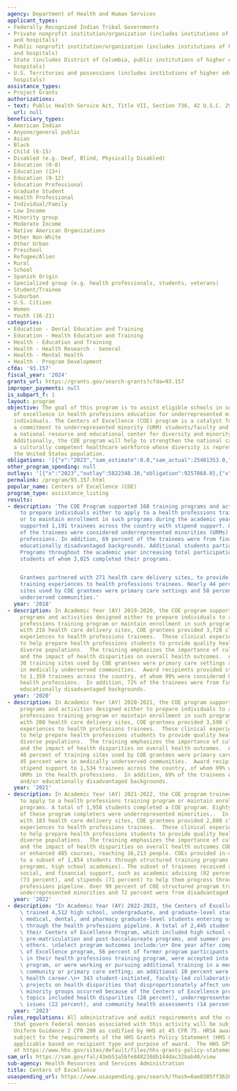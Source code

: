 ```yaml
---
agency: Department of Health and Human Services
applicant_types:
- Federally Recognized Indian Tribal Governments
- Private nonprofit institution/organization (includes institutions of higher education
  and hospitals)
- Public nonprofit institution/organization (includes institutions of higher education
  and hospitals)
- State (includes District of Columbia, public institutions of higher education and
  hospitals)
- U.S. Territories and possessions (includes institutions of higher education and
  hospitals)
assistance_types:
- Project Grants
authorizations:
- text: Public Health Service Act, Title VII, Section 736, 42 U.S.C. 293.
  url: null
beneficiary_types:
- American Indian
- Anyone/general public
- Asian
- Black
- Child (6-15)
- Disabled (e.g. Deaf, Blind, Physically Disabled)
- Education (0-8)
- Education (13+)
- Education (9-12)
- Education Professional
- Graduate Student
- Health Professional
- Individual/Family
- Low Income
- Minority group
- Moderate Income
- Native American Organizations
- Other Non-White
- Other Urban
- Preschool
- Refugee/Alien
- Rural
- School
- Spanish Origin
- Specialized group (e.g. health professionals, students, veterans)
- Student/Trainee
- Suburban
- U.S. Citizen
- Women
- Youth (16-21)
categories:
- Education - Dental Education and Training
- Education - Health Education and Training
- Health - Education and Training
- Health - Health Research - General
- Health - Mental Health
- Health - Program Development
cfda: '93.157'
fiscal_year: '2024'
grants_url: https://grants.gov/search-grants?cfda=93.157
improper_payments: null
is_subpart_f: 1
layout: program
objective: The goal of this program is to assist eligible schools in supporting programs
  of excellence in health professions education for underrepresented minority (URM)
  individuals. The Centers of Excellence (COE) program is a catalyst for institutionalizing
  a commitment to underrepresented minority (URM) students/faculty and to serve as
  a national resource and educational center for diversity and minority health issues.
  Additionally, the COE program will help to strengthen the national capacity to produce
  a culturally competent healthcare workforce whose diversity is representative of
  the United States population.
obligations: '[{"x":"2023","sam_estimate":0.0,"sam_actual":25481353.0,"usa_spending_actual":26044991.11},{"x":"2024","sam_estimate":0.0,"sam_actual":26304847.0,"usa_spending_actual":25073469.17},{"x":"2025","sam_estimate":0.0,"sam_actual":28422000.0,"usa_spending_actual":-35175.75}]'
other_program_spending: null
outlays: '[{"x":"2023","outlay":5822348.16,"obligation":9257868.0},{"x":"2024","outlay":1755921.36,"obligation":5000.0},{"x":"2025","outlay":0.0,"obligation":0.0}]'
permalink: /program/93.157.html
popular_name: Centers of Excellence (COE)
program_type: assistance_listing
results:
- description: 'The COE Program supported 168 training programs and activities designed
    to prepare individuals either to apply to a health professions training program
    or to maintain enrollment in such programs during the academic year. These programs
    supported 1,191 trainees across the country with stipend support. Over 97 percent
    of the trainees were considered underrepresented minorities (URMs) in the health
    professions. In addition, 69 percent of the trainees were from financially and/or
    educationally disadvantaged backgrounds. Additional students participated in COE
    Programs throughout the academic year increasing total participation to 5,045
    students of whom 3,025 completed their programs.


    Grantees partnered with 271 health care delivery sites, to provide 3,935 clinical
    training experiences to health professions trainees. Nearly 44 percent of training
    sites used by COE grantees were primary care settings and 58 percent were in medically
    underserved communities.'
  year: '2018'
- description: In Academic Year (AY) 2019-2020, the COE program supported 141 training
    programs and activities designed either to prepare individuals to apply to a health
    professions training program or maintain enrollment in such programs.  In partnership
    with 216 health care delivery sites, COE grantees provided 3,728 clinical training
    experiences to health professions trainees.  These clinical experiences are designed
    to help prepare health professions students to provide quality health care to
    diverse populations.  The training emphasizes the importance of cultural competency
    and the impact of health disparities on overall health outcomes.  Approximately
    30 training sites used by COE grantees were primary care settings and 43 were
    in medically underserved communities.  Award recipients provided stipend support
    to 1,359 trainees across the country, of whom 99% were considered URMs in the
    health professions.  In addition, 72% of the trainees were from financially and/or
    educationally disadvantaged backgrounds.
  year: '2020'
- description: In Academic Year (AY) 2020-2021, the COE program supported 142 training
    programs and activities designed either to prepare individuals to apply to a health
    professions training program or maintain enrollment in such programs.  In partnership
    with 200 health care delivery sites, COE grantees provided 3,590 clinical training
    experiences to health professions trainees.  These clinical experiences are designed
    to help prepare health professions students to provide quality health care to
    diverse populations.  The training emphasizes the importance of cultural competency
    and the impact of health disparities on overall health outcomes.  Approximately
    48 percent of training sites used by COE grantees were primary care settings and
    45 percent were in medically underserved communities.  Award recipients provided
    stipend support to 1,534 trainees across the country, of whom 99% were considered
    URMs in the health professions.  In addition, 69% of the trainees were from financially
    and/or educationally disadvantaged backgrounds.
  year: '2021'
- description: In Academic Year (AY) 2021-2022, the COE program trained 4,027 students
    to apply to a health professions training program or maintain enrollment in such
    programs. A total of 1,958 students completed a COE program. Eighty-nine percent
    of these program completers were underrepresented minorities..  In partnership
    with 183 health care delivery sites, COE grantees provided 2,888 clinical training
    experiences to health professions trainees.  These clinical experiences are designed
    to help prepare health professions students to provide quality health care to
    diverse populations.  The training emphasizes the importance of cultural competency
    and the impact of health disparities on overall health outcomes COEs developed
    or enhanced 485 courses, reaching 16,213 people. COEs provided in-depth support
    to a subset of 1,854 students through structured training programs (e.g., summer
    programs, high school academies). The subset of trainees received additional academic,
    social, and financial support, such as academic advising (82 percent), counseling
    (73 percent), and stipends (71 percent) to help them progress through the health
    professions pipeline. Over 99 percent of COE structured program trainees were
    underrepresented minorities and 72 percent were from disadvantaged backgrounds.
  year: '2022'
- description: "In Academic Year (AY) 2022-2023, the Centers of Excellence Program\
    \ trained 4,512 high school, undergraduate, and graduate-level students, including\
    \ medical, dental, and pharmacy graduate-level students entering or progressing\
    \ through the health professions pipeline. A total of 2,445 students completed\
    \ their Centers of Excellence Program, which included high school enrichment programs,\
    \ pre-matriculation and post-baccalaureate programs, and summer programs, among\
    \ others. \nSelect program outcomes include:\n• One year after completing a Centers\
    \ of Excellence program, 56 percent of former program participants remained enrolled\
    \ in their health professions training program, were accepted into a new training\
    \ program, or were working or pursuing additional training in a medically underserved\
    \ community or primary care setting; an additional 10 percent were pursuing a\
    \ health career.\n• 343 student-initiated, faculty-led collaborative research\
    \ projects on health disparities that disproportionately affect underrepresented\
    \ minority groups occurred because of the Centers of Excellence program. Project\
    \ topics included health disparities (28 percent), underrepresented minority health\
    \ issues (22 percent), and community health assessments (14 percent)."
  year: '2023'
rules_regulations: All administrative and audit requirements and the cost principles
  that govern Federal monies associated with this activity will be subject to the
  Uniform Guidance 2 CFR 200 as codified by HHS at 45 CFR 75. HRSA awards are also
  subject to the requirements of the HHS Grants Policy Statement (HHS GPS) that are
  applicable based on recipient type and purpose of award.  The HHS GPS is available
  at https://www.hhs.gov/sites/default/files/hhs-grants-policy-statement-october-2024.pdf.
sam_url: https://sam.gov/fal/43eb51a5bfe848238db144dac32bab40/view
sub-agency: Health Resources and Services Administration
title: Centers of Excellence
usaspending_url: https://www.usaspending.gov/search/?hash=6ae0305ff3620dee5c29d3314eb14fd6
---
```

